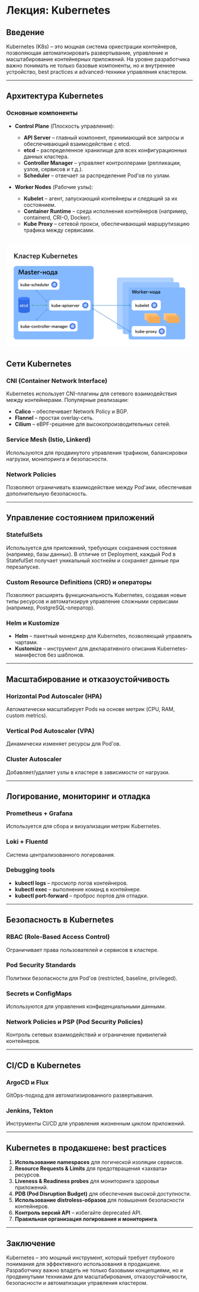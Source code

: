 # Лекция: Kubernetes

## Введение
Kubernetes (K8s) – это мощная система оркестрации контейнеров, позволяющая автоматизировать развертывание, управление и масштабирование контейнерных приложений. На уровне разработчика важно понимать не только базовые компоненты, но и внутреннее устройство, best practices и advanced-техники управления кластером.

---

## Архитектура Kubernetes

### Основные компоненты

- **Control Plane** (Плоскость управления):
  - **API Server** – главный компонент, принимающий все запросы и обеспечивающий взаимодействие с etcd.
  - **etcd** – распределенное хранилище для всех конфигурационных данных кластера.
  - **Controller Manager** – управляет контроллерами (репликации, узлов, сервисов и т.д.).
  - **Scheduler** – отвечает за распределение Pod'ов по узлам.

- **Worker Nodes** (Рабочие узлы):
  - **Kubelet** – агент, запускающий контейнеры и следящий за их состоянием.
  - **Container Runtime** – среда исполнения контейнеров (например, containerd, CRI-O, Docker).
  - **Kube Proxy** – сетевой прокси, обеспечивающий маршрутизацию трафика между сервисами.

![Картинка-1](./images/kubernetes-1.png)
---

## Cети Kubernetes

### CNI (Container Network Interface)
Kubernetes использует CNI-плагины для сетевого взаимодействия между контейнерами. Популярные реализации:
- **Calico** – обеспечивает Network Policy и BGP.
- **Flannel** – простая overlay-сеть.
- **Cilium** – eBPF-решение для высокопроизводительных сетей.

### Service Mesh (Istio, Linkerd)
Используются для продвинутого управления трафиком, балансировки нагрузки, мониторинга и безопасности.

### Network Policies
Позволяют ограничивать взаимодействие между Pod'ами, обеспечивая дополнительную безопасность.

---

## Управление состоянием приложений

### StatefulSets
Используется для приложений, требующих сохранения состояния (например, базы данных). В отличие от Deployment, каждый Pod в StatefulSet получает уникальный хостнейм и сохраняет данные при перезапуске.

### Custom Resource Definitions (CRD) и операторы
Позволяют расширять функциональность Kubernetes, создавая новые типы ресурсов и автоматизируя управление сложными сервисами (например, PostgreSQL-оператор).

### Helm и Kustomize
- **Helm** – пакетный менеджер для Kubernetes, позволяющий управлять чартами.
- **Kustomize** – инструмент для декларативного описания Kubernetes-манифестов без шаблонов.

---

## Масштабирование и отказоустойчивость

### Horizontal Pod Autoscaler (HPA)
Автоматически масштабирует Pods на основе метрик (CPU, RAM, custom metrics).

### Vertical Pod Autoscaler (VPA)
Динамически изменяет ресурсы для Pod'ов.

### Cluster Autoscaler
Добавляет/удаляет узлы в кластере в зависимости от нагрузки.

---

## Логирование, мониторинг и отладка

### Prometheus + Grafana
Используется для сбора и визуализации метрик Kubernetes.

### Loki + Fluentd
Система централизованного логирования.

### Debugging tools
- **kubectl logs** – просмотр логов контейнеров.
- **kubectl exec** – выполнение команд в контейнере.
- **kubectl port-forward** – проброс портов для отладки.

---

## Безопасность в Kubernetes

### RBAC (Role-Based Access Control)
Ограничивает права пользователей и сервисов в кластере.

### Pod Security Standards
Политики безопасности для Pod'ов (restricted, baseline, privileged).

### Secrets и ConfigMaps
Используются для управления конфиденциальными данными.

### Network Policies и PSP (Pod Security Policies)
Контроль сетевых взаимодействий и ограничение привилегий контейнеров.

---

## CI/CD в Kubernetes

### ArgoCD и Flux
GitOps-подход для автоматизированного развертывания.

### Jenkins, Tekton
Инструменты CI/CD для управления жизненным циклом приложений.

---

## Kubernetes в продакшене: best practices

1. **Использование namespaces** для логической изоляции сервисов.
2. **Resource Requests & Limits** для предотвращения «захвата» ресурсов.
3. **Liveness & Readiness probes** для мониторинга здоровья приложений.
4. **PDB (Pod Disruption Budget)** для обеспечения высокой доступности.
5. **Использование distroless-образов** для повышения безопасности контейнеров.
6. **Контроль версий API** – избегайте deprecated API.
7. **Правильная организация логирования и мониторинга**.

---

## Заключение
Kubernetes – это мощный инструмент, который требует глубокого понимания для эффективного использования в продакшене. Разработчику важно владеть не только базовыми концепциями, но и продвинутыми техниками для масштабирования, отказоустойчивости, безопасности и автоматизации управления кластером.
